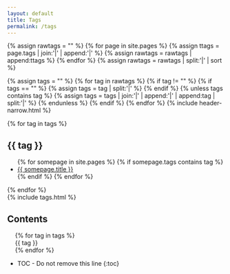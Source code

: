 ```yaml
---
layout: default
title: Tags
permalink: /tags
---
```

{% assign rawtags = "" %}
{% for page in site.pages %}
    {% assign ttags = page.tags | join:'|' | append:'|' %}
    {% assign rawtags = rawtags | append:ttags %}
{% endfor %}
{% assign rawtags = rawtags | split:'|' | sort %}

{% assign tags = "" %}
{% for tag in rawtags %}
    {% if tag != "" %}
        {% if tags == "" %}
            {% assign tags = tag | split:'|' %}
        {% endif %}
        {% unless tags contains tag %}
            {% assign tags = tags | join:'|' | append:'|' | append:tag | split:'|' %}
        {% endunless %}
    {% endif %}
{% endfor %}
{% include header-narrow.html %}
<div class="container">
    <div class="row">
        <div class="col-lg-8 col-md-12 fade-oc">
            <section id="content">
                <article class="page">
                    <div class="tagpage">
                        {% for tag in tags %}
                        <h2 id="{{ tag }}">{{ tag }}</h2>
                        <ul class="tags-expo-posts">
                          {% for somepage in site.pages %}
                            {% if somepage.tags contains tag %}
                                <li><a class="post-title" href="{{ site.baseurl }}{{ somepage.url }}"> {{ somepage.title }}</a></li>
                            {% endif %}
                          {% endfor %}
                        </ul>
                        {% endfor %}
                    </div>
                </article>
                {% include tags.html %}
            </section>
        </div>
        <div class="col-lg-4 col-md-12">
            <section id="toc" class="sticky">
                <div id="oc-right" class="oc-panel" data-side="right">
                    <h2 id='toc-title'>Contents</h2>
                    <ul id="markdown-toc">
                        {% for tag in tags %}
                        <li><a href="#{{ tag }}">{{ tag }}</a></li>
                        {% endfor %}
                    </ul>
                </div>
            </section>
        </div>
    </div>
</div><!-- /.container -->


* TOC - Do not remove this line
{:toc}


